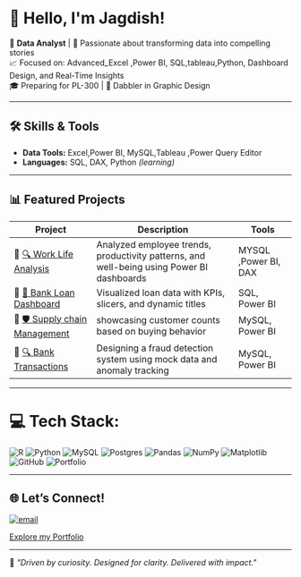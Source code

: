 # 👋 Hello, I'm Jagdish!

🎯 **Data Analyst** | 🧠 Passionate about transforming data into compelling stories  
📈 Focused on: Advanced_Excel ,Power BI, SQL,tableau,Python, Dashboard Design, and Real-Time Insights  
🎓 Preparing for PL-300 | 🎨 Dabbler in Graphic Design  

---

## 🛠️ Skills & Tools

- **Data Tools:** Excel,Power BI, MySQL,Tableau ,Power Query Editor  
- **Languages:** SQL, DAX, Python *(learning)*

  
---

## 📊 Featured Projects

| Project | Description | Tools |
|--------|-------------|-------|
|📂 [🔍 Work Life Analysis](#) | Analyzed employee trends, productivity patterns, and well-being using Power BI dashboards | MYSQL ,Power BI, DAX |
|📂 [🏦 Bank Loan Dashboard](#) | Visualized loan data with KPIs, slicers, and dynamic titles | SQL, Power BI |
|📂 [🛡️ Supply chain Management](#) | showcasing customer counts based on buying behavior | MySQL, Power BI |
|📂 [🔍 Bank Transactions](#) | Designing a fraud detection system using mock data and anomaly tracking  | MySQL, Power BI |


---


# 💻 Tech Stack:
![R](https://img.shields.io/badge/r-%23276DC3.svg?style=for-the-badge&logo=r&logoColor=white) ![Python](https://img.shields.io/badge/python-3670A0?style=for-the-badge&logo=python&logoColor=ffdd54) ![MySQL](https://img.shields.io/badge/mysql-4479A1.svg?style=for-the-badge&logo=mysql&logoColor=white) ![Postgres](https://img.shields.io/badge/postgres-%23316192.svg?style=for-the-badge&logo=postgresql&logoColor=white) ![Pandas](https://img.shields.io/badge/pandas-%23150458.svg?style=for-the-badge&logo=pandas&logoColor=white) ![NumPy](https://img.shields.io/badge/numpy-%23013243.svg?style=for-the-badge&logo=numpy&logoColor=white) ![Matplotlib](https://img.shields.io/badge/Matplotlib-%23ffffff.svg?style=for-the-badge&logo=Matplotlib&logoColor=black) ![GitHub](https://img.shields.io/badge/github-%23121011.svg?style=for-the-badge&logo=github&logoColor=white) ![Portfolio](https://img.shields.io/badge/Portfolio-%23000000.svg?style=for-the-badge&logo=firefox&logoColor=#FF7139)

---

## 🌐 Let’s Connect!

[![email](https://img.shields.io/badge/Email-D14836?logo=gmail&logoColor=white)](mailto:jagdishbhandari0503@gmail.com)

[Explore my Portfolio](https://jagdish-bhandari.github.io/Jagdish_All-project-portfolio/)


---

📌 *"Driven by curiosity. Designed for clarity. Delivered with impact."*
